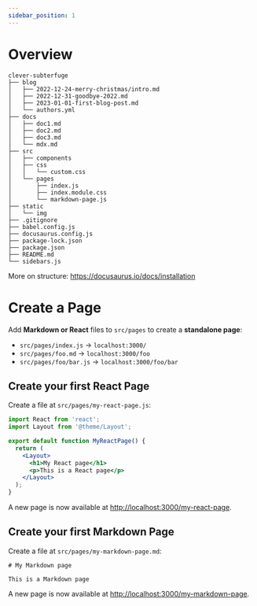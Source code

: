 ```yaml
---
sidebar_position: 1
---
```


# Overview

```
clever-subterfuge
├── blog
│   ├── 2022-12-24-merry-christmas/intro.md
│   ├── 2022-12-31-goodbye-2022.md
│   ├── 2023-01-01-first-blog-post.md
│   └── authors.yml
├── docs
│   ├── doc1.md
│   ├── doc2.md
│   ├── doc3.md
│   └── mdx.md
├── src
│   ├── components
│   ├── css
│   │   └── custom.css
│   └── pages
│       ├── index.js
│       ├── index.module.css
│       └── markdown-page.js
├── static
│   └── img
├── .gitignore
├── babel.config.js
├── docusaurus.config.js
├── package-lock.json
├── package.json
├── README.md
└── sidebars.js
```

More on structure: https://docusaurus.io/docs/installation

# Create a Page

Add **Markdown or React** files to `src/pages` to create a **standalone page**:

- `src/pages/index.js` → `localhost:3000/`
- `src/pages/foo.md` → `localhost:3000/foo`
- `src/pages/foo/bar.js` → `localhost:3000/foo/bar`

## Create your first React Page

Create a file at `src/pages/my-react-page.js`:

```jsx title="src/pages/my-react-page.js"
import React from 'react';
import Layout from '@theme/Layout';

export default function MyReactPage() {
  return (
    <Layout>
      <h1>My React page</h1>
      <p>This is a React page</p>
    </Layout>
  );
}
```

A new page is now available at [http://localhost:3000/my-react-page](http://localhost:3000/my-react-page).

## Create your first Markdown Page

Create a file at `src/pages/my-markdown-page.md`:

```mdx title="src/pages/my-markdown-page.md"
# My Markdown page

This is a Markdown page
```

A new page is now available at [http://localhost:3000/my-markdown-page](http://localhost:3000/my-markdown-page).

